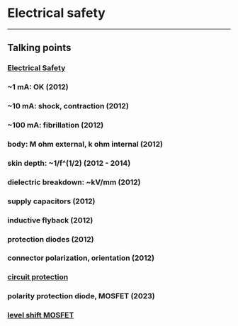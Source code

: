 # Electrical safety

---

## Talking points

### [Electrical Safety](https://www.esfi.org/)

### ~1 mA: OK (2012)

### ~10 mA: shock, contraction (2012)

### ~100 mA: fibrillation (2012)

### body: M ohm external, k ohm internal (2012)

### skin depth: ~1/f^(1/2) (2012 - 2014)

### dielectric breakdown: ~kV/mm (2012)

### supply capacitors (2012)

### inductive flyback (2012)

### protection diodes (2012)

### connector polarization, orientation (2012)
 
### [circuit protection](https://www.digikey.com/en/products/category/circuit-protection/9)

### polarity protection diode, MOSFET (2023)

### [level shift MOSFET](https://www.digikey.com/en/blog/logic-level-shifting-basics)